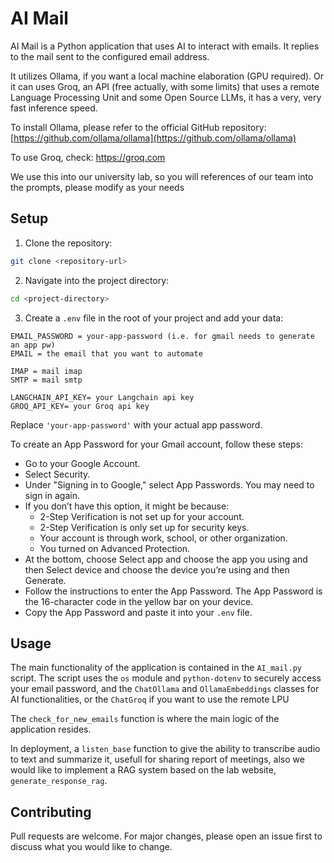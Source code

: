 # AI Mail

AI Mail is a Python application that uses AI to interact with emails.
It replies to the mail sent to the configured email address. 

It utilizes Ollama, if you want a local machine elaboration (GPU required).
Or it can uses Groq, an API (free actually, with some limits) that uses a remote Language Processing Unit and some Open Source LLMs, it has a very, very fast inference speed.

To install Ollama, please refer to the official GitHub repository: [https://github.com/ollama/ollama](https://github.com/ollama/ollama)

To use Groq, check: https://groq.com

We use this into our university lab, so you will references of our team into the prompts, please modify as your needs

## Setup

1. Clone the repository:
```bash
git clone <repository-url>
```

2. Navigate into the project directory:
```bash
cd <project-directory>
```

3. Create a `.env` file in the root of your project and add your data:
```env
EMAIL_PASSWORD = your-app-password (i.e. for gmail needs to generate an app pw)
EMAIL = the email that you want to automate

IMAP = mail imap
SMTP = mail smtp

LANGCHAIN_API_KEY= your Langchain api key
GROQ_API_KEY= your Groq api key
```
Replace `'your-app-password'` with your actual app password.

To create an App Password for your Gmail account, follow these steps:

- Go to your Google Account.
- Select Security.
- Under "Signing in to Google," select App Passwords. You may need to sign in again.
- If you don’t have this option, it might be because:
  - 2-Step Verification is not set up for your account.
  - 2-Step Verification is only set up for security keys.
  - Your account is through work, school, or other organization.
  - You turned on Advanced Protection.
- At the bottom, choose Select app and choose the app you using and then Select device and choose the device you’re using and then Generate.
- Follow the instructions to enter the App Password. The App Password is the 16-character code in the yellow bar on your device.
- Copy the App Password and paste it into your `.env` file.

## Usage

The main functionality of the application is contained in the `AI_mail.py` script. The script uses the `os` module and `python-dotenv` to securely access your email password, and the `ChatOllama` and `OllamaEmbeddings` classes for AI functionalities, or the `ChatGroq` if you want to use the remote LPU

The `check_for_new_emails` function is where the main logic of the application resides.

In deployment, a `listen_base` function to give the ability to transcribe audio to text and summarize it, usefull for sharing report of meetings, also we would like to implement a RAG system based on the lab website, `generate_response_rag`.

## Contributing

Pull requests are welcome. For major changes, please open an issue first to discuss what you would like to change.

